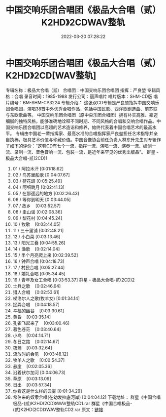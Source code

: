 ﻿---
title: 中国交响乐团合唱团《极品大合唱（贰）K2HD》2CDWAV整轨
date: 2022-03-20 07:28:22
categories: WAV车载音乐、镜像
tags: 华语中文
---
# 中国交响乐团合唱团《极品大合唱（贰）K2HD》2CD[WAV整轨]

专辑名称：极品大合唱（贰）
合唱团：中国交响乐团合唱团
指挥：严良堃
专辑风格：合唱
录音时间：1985-1988
发行公司：丽声唱片
唱片版本：SHM-CD版
唱片编号：BM-SHM-CP3224
专辑介绍：
这张双CD专辑是严良堃指挥中国交响乐团合唱团，演唱38首中外优秀合唱作品，包括中国民歌、西洋歌剧选曲、前苏联与东欧歌曲等。
中国交响乐团合唱团（原中央乐团合唱团）拥有朴实高雅、豪迈细腻的独特风格，能够准确地诠释不同时期、不同风格的合唱和交响合唱作品。中国交响乐团合唱团以高超的艺术造诣和修养，始终代表着中国合唱艺术的最高水平。
专辑由中国老一辈指挥家、最高水准的合唱指挥家严良堃担任艺术指导并亲自执棒，极具艺术价值与珍藏价值。中国音像协会前任负责人林东升先生对专辑作了如下的评价：“这套CD有七个一流，指挥一流、演唱一流、演奏一流、编创一流、录制一流、音色音响一流、包装一流，是近年来罕见的优秀出版品”。
群星 - 极品大合唱-贰(2CD)1
01. 01 / 阿拉木汗
[0:01:18.62]
02. 02 / 鸟苏里船歌
[0:04:07.67]
03. 03 / 荷花颂
[0:05:25.49]
04. 04 / 阿细跳月
[0:02:41.13]
05. 05 / 在那遥远的地方
[0:02:26.43]
06. 06 / 等你到明天
[0:03:44.05]
07. 07 / 故乡    [0:03:52.57]
08. 08 / 圭山谣
[0:02:08.36]
09. 09 / 梨花村
[0:04:45.24]
10. 10 / 牧歌    [0:03:44.05]
11. 11 / 三十里铺
[0:02:48.21]
12. 12 / 小白菜
[0:03:13.46]
13. 13 / 阳光三叠
[0:04:55.26]
14. 14 / 渔歌    [0:02:14.04]
15. 15 / 半个月亮爬上来
[0:02:39.52]
16. 16 / 钟声合唱
[0:04:18.73]
17. 17 / 村民合唱
[0:05:27.44]
18. 18 / 婚礼合唱
[0:05:34.45]
19. 19 / 青年及女工合唱
[0:03:53.37]
群星 - 极品大合唱-贰(2CD)2
01. 士兵之歌    [0:02:46.64]
02. 猎人合唱    [0:02:53.61]
03. 梯洛尔人之歌(牧羊女)
[0:01:34.14]
04. 捉弄合唱    [0:04:18.57]
05. 幸福的幽谷    [0:03:30.61]
06. 黄昏    [0:03:35.14]
07. 孔雀飞起来了    [0:03:00.46]
08. 暮色苍茫    [0:03:40.64]
09. 小鸟    [0:04:14.71]
10. 冬日之路    [0:02:14.67]
11. 夜莺    [0:03:32.64]
12. 流放时的会见    [0:03:48.12]
13. 牧羊人之歌    [0:00:54.37]
14. 悬崖    [0:02:05.36]
15. 沿着伏尓加河
[0:04:06.73]
16. 草原    [0:03:13.09]
17. 日出    [0:03:57.34]
18. 你看这是什么样的云雾
[0:01:34.29]
19. 希伯来的奴隶合唱(在幼发拉底河岸)
[0:04:04.12]
下载地址：
群星《中国合唱极品-(贰)K2HD(2CD)》WAV整轨CD1.rar
群星《中国合唱极品-(贰)K2HD(2CD)》WAV整轨CD2.rar
原文：[链接](https://blog.sina.com.cn/s/blog_1647c7e7601030wa4.html)